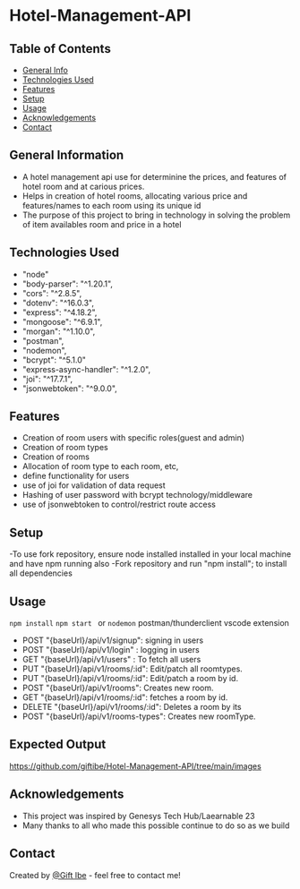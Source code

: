 # Hotel-Management-API

## Table of Contents
* [General Info](#general-information)
* [Technologies Used](#technologies-used)
* [Features](#features)
* [Setup](#setup)
* [Usage](#usage)
* [Acknowledgements](#acknowledgements)
* [Contact](#contact)


## General Information
- A hotel management api use for determinine the prices, and features of hotel room and at carious prices.
- Helps in creation of hotel rooms, allocating various price and features/names to each room using its unique id
- The purpose of this project to bring in technology in solving the problem of item availables room and price in a hotel

## Technologies Used
-  "node" 
-  "body-parser": "^1.20.1",
-  "cors": "^2.8.5",
-  "dotenv": "^16.0.3",
-  "express": "^4.18.2",
-  "mongoose": "^6.9.1",
-  "morgan": "^1.10.0",
-  "postman",
-  "nodemon",
-  "bcrypt": "^5.1.0"
-  "express-async-handler": "^1.2.0",
-  "joi": "^17.7.1",
-  "jsonwebtoken": "^9.0.0",



## Features
- Creation of room users with specific roles(guest and admin)
- Creation of room types
- Creation of rooms
- Allocation of room type to each room, etc,
- define functionality for users
- use of joi for validation of data request 
- Hashing of user password with bcrypt technology/middleware
- use of jsonwebtoken to control/restrict route access


## Setup
-To use fork repository, ensure node installed installed in your local machine and have npm running also
-Fork repository and run "npm install"; to install all dependencies

## Usage
`npm install`
`npm start ` or `nodemon`
 postman/thunderclient vscode extension

- POST "{baseUrl}/api/v1/signup": signing in users
- POST "{baseUrl}/api/v1/login" : logging in users
- GET "{baseUrl}/api/v1/users" : To fetch all users
- PUT "{baseUrl}/api/v1/rooms/:id": Edit/patch all roomtypes.
- PUT "{baseUrl}/api/v1/rooms/:id": Edit/patch a room by id.
- POST "{baseUrl}/api/v1/rooms": Creates new room.
- GET "{baseUrl}/api/v1/rooms/:id": fetches a room by id.
- DELETE "{baseUrl}/api/v1/rooms/:id": Deletes a room by its 
- POST "{baseUrl}/api/v1/rooms-types": Creates new roomType.


## Expected Output
https://github.com/giftibe/Hotel-Management-API/tree/main/images

## Acknowledgements
- This project was inspired by Genesys Tech Hub/Laearnable 23
- Many thanks to all who made this possible continue to do so as we build


## Contact
Created by [@Gift Ibe](giftibe62@gmail.com) - feel free to contact me!
